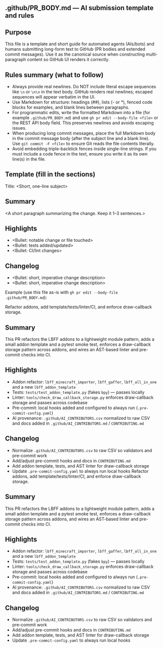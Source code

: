 ## .github/PR_BODY.md — AI submission template and rules

## Purpose

This file is a template and short guide for automated agents (AIs/bots) and humans submitting long-form text to GitHub (PR bodies and extended commit messages). Use it as the canonical source when constructing multi-paragraph content so GitHub UI renders it correctly.

## Rules summary (what to follow)

- Always provide real newlines. Do NOT include literal escape sequences like `\n` or `\n\n` in the text body. GitHub renders real newlines; escaped sequences will appear verbatim in the UI.
- Use Markdown for structure: headings (##), lists (- or \*), fenced code blocks for examples, and blank lines between paragraphs.
- For programmatic edits, write the formatted Markdown into a file (for example `.github/PR_BODY.md`) and use `gh pr edit --body-file <file>` or the REST API body field. This preserves newlines and avoids escaping issues.
- When producing long commit messages, place the full Markdown body in the commit message body (after the subject line and a blank line). Use `git commit -F <file>` to ensure Git reads the file contents literally.
- Avoid embedding triple-backtick fences inside single-line strings. If you must include a code fence in the text, ensure you write it as its own line(s) in the file.

## Template (fill in the sections)

Title: <Short, one-line subject>

## Summary

<A short paragraph summarizing the change. Keep it 1–3 sentences.>

## Highlights

- <Bullet: notable change or file touched>
- <Bullet: tests added/updated>
- <Bullet: CI/lint changes>

## Changelog

- <Bullet: short, imperative change description>
- <Bullet: short, imperative change description>

Example (use this file as-is with `gh pr edit --body-file .github/PR_BODY.md`):

Refactor addons, add template/tests/linter/CI, and enforce draw-callback storage.

## Summary

This PR refactors the LBFF addons to a lightweight module pattern, adds a small addon template and a pytest smoke test, enforces a draw-callback storage pattern across addons, and wires an AST-based linter and pre-commit checks into CI.

## Highlights

- Addon refactor: `lbff_minecraft_importer`, `lbff_gaffer`, `lbff_all_in_one` and a new `lbff_addon_template`
- Tests: `tests/test_addon_template.py` (fakes `bpy`) — passes locally
- Linter: `tools/check_draw_callback_storage.py` enforces draw-callback storage and passes across codebase
- Pre-commit: local hooks added and configured to always run (`.pre-commit-config.yaml`)
- AI provenance: `.github/AI_CONTRIBUTORS.csv` normalized to raw CSV and docs added in `.github/AI_CONTRIBUTORS.md` / `CONTRIBUTING.md`

## Changelog

- Normalize `.github/AI_CONTRIBUTORS.csv` to raw CSV so validators and pre-commit work
- Add/adjust pre-commit hooks and docs in `CONTRIBUTING.md`
- Add addon template, tests, and AST linter for draw-callback storage
- Update `.pre-commit-config.yaml` to always run local hooks
  Refactor addons, add template/tests/linter/CI, and enforce draw-callback storage.

## Summary

This PR refactors the LBFF addons to a lightweight module pattern, adds a small addon template and a pytest smoke test, enforces a draw-callback storage pattern across addons, and wires an AST-based linter and pre-commit checks into CI.

## Highlights

- Addon refactor: `lbff_minecraft_importer`, `lbff_gaffer`, `lbff_all_in_one` and a new `lbff_addon_template`
- Tests: `tests/test_addon_template.py` (fakes `bpy`) — passes locally
- Linter: `tools/check_draw_callback_storage.py` enforces draw-callback storage and passes across codebase
- Pre-commit: local hooks added and configured to always run (`.pre-commit-config.yaml`)
- AI provenance: `.github/AI_CONTRIBUTORS.csv` normalized to raw CSV and docs added in `.github/AI_CONTRIBUTORS.md` / `CONTRIBUTING.md`

## Changelog

- Normalize `.github/AI_CONTRIBUTORS.csv` to raw CSV so validators and pre-commit work
- Add/adjust pre-commit hooks and docs in `CONTRIBUTING.md`
- Add addon template, tests, and AST linter for draw-callback storage
- Update `.pre-commit-config.yaml` to always run local hooks
